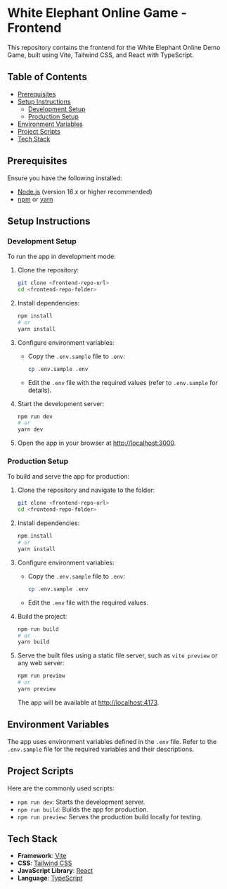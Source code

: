 # White Elephant Online Game - Frontend

This repository contains the frontend for the White Elephant Online Demo Game, built using Vite, Tailwind CSS, and React with TypeScript.

## Table of Contents

- [Prerequisites](#prerequisites)
- [Setup Instructions](#setup-instructions)
  - [Development Setup](#development-setup)
  - [Production Setup](#production-setup)
- [Environment Variables](#environment-variables)
- [Project Scripts](#project-scripts)
- [Tech Stack](#tech-stack)

## Prerequisites

Ensure you have the following installed:

- [Node.js](https://nodejs.org/) (version 16.x or higher recommended)
- [npm](https://www.npmjs.com/) or [yarn](https://yarnpkg.com/)

## Setup Instructions

### Development Setup

To run the app in development mode:

1. Clone the repository:
   ```bash
   git clone <frontend-repo-url>
   cd <frontend-repo-folder>
   ```

2. Install dependencies:
   ```bash
   npm install
   # or
   yarn install
   ```

3. Configure environment variables:
   - Copy the `.env.sample` file to `.env`:
     ```bash
     cp .env.sample .env
     ```
   - Edit the `.env` file with the required values (refer to `.env.sample` for details).

4. Start the development server:
   ```bash
   npm run dev
   # or
   yarn dev
   ```

5. Open the app in your browser at [http://localhost:3000](http://localhost:3000).

### Production Setup

To build and serve the app for production:

1. Clone the repository and navigate to the folder:
   ```bash
   git clone <frontend-repo-url>
   cd <frontend-repo-folder>
   ```

2. Install dependencies:
   ```bash
   npm install
   # or
   yarn install
   ```

3. Configure environment variables:
   - Copy the `.env.sample` file to `.env`:
     ```bash
     cp .env.sample .env
     ```
   - Edit the `.env` file with the required values.

4. Build the project:
   ```bash
   npm run build
   # or
   yarn build
   ```

5. Serve the built files using a static file server, such as `vite preview` or any web server:
   ```bash
   npm run preview
   # or
   yarn preview
   ```

   The app will be available at [http://localhost:4173](http://localhost:4173).

## Environment Variables

The app uses environment variables defined in the `.env` file. Refer to the `.env.sample` file for the required variables and their descriptions.

## Project Scripts

Here are the commonly used scripts:

- `npm run dev`: Starts the development server.
- `npm run build`: Builds the app for production.
- `npm run preview`: Serves the production build locally for testing.

## Tech Stack

- **Framework**: [Vite](https://vitejs.dev/)
- **CSS**: [Tailwind CSS](https://tailwindcss.com/)
- **JavaScript Library**: [React](https://reactjs.org/)
- **Language**: [TypeScript](https://www.typescriptlang.org/)

